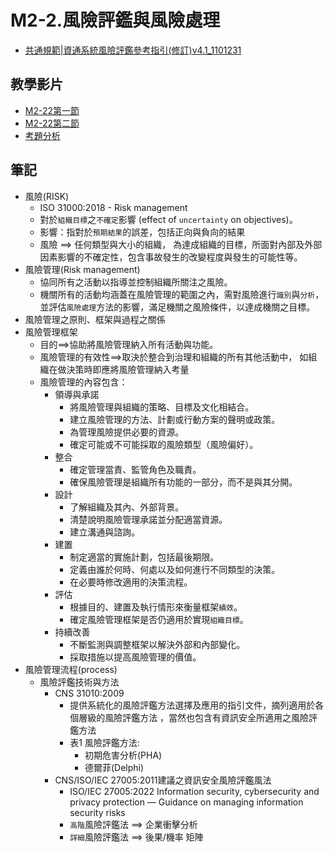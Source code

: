 # M2-2.風險評鑑與風險處理
- [共通規範|資通系統風險評鑑參考指引(修訂)v4.1_1101231](https://www.nics.nat.gov.tw/CommonSpecification?lang=zh)

## 教學影片
- [M2-22第一節](https://youtu.be/IN6udEESKJY)
- [M2-22第二節]()
- [考題分析]()

## 筆記
- 風險(RISK)
  - ISO 31000:2018 - Risk management 
  - 對於`組織目標`之`不確定`影響 (effect of `uncertainty` on objectives)。 
  - 影響：指對於`預期結果`的誤差，包括正向與負向的結果
  - 風險 ==> 任何類型與大小的組織， 為達成組織的目標，所面對內部及外部因素影響的不確定性，包含事故發生的改變程度與發生的可能性等。
- 風險管理(Risk management) 
  - 協同所有之活動以指導並控制組織所關注之風險。
  - 機關所有的活動均涵蓋在風險管理的範圍之內，需對風險進行`識別`與`分析`，並評估`風險處理`方法的影響，滿足機關之風險條件，以達成機關之目標。
- 風險管理之原則、框架與過程之關係
- 風險管理框架
  - 目的==>協助將風險管理納入所有活動與功能。
  - 風險管理的有效性==>取決於整合到治理和組織的所有其他活動中， 如組織在做決策時即應將風險管理納入考量
  - 風險管理的內容包含：
    - 領導與承諾
      - 將風險管理與組織的策略、目標及文化相結合。
      - 建立風險管理的方法、計劃或行動方案的聲明或政策。
      - 為管理風險提供必要的資源。
      - 確定可能或不可能採取的風險類型（風險偏好）。
    - 整合
      - 確定管理當責、監管角色及職責。
      - 確保風險管理是組織所有功能的一部分，而不是與其分開。
    - 設計
      - 了解組織及其內、外部背景。
      - 清楚說明風險管理承諾並分配適當資源。
      - 建立溝通與諮詢。
    - 建置
      - 制定適當的實施計劃，包括最後期限。
      - 定義由誰於何時、何處以及如何進行不同類型的決策。
      - 在必要時修改適用的決策流程。
    - 評估
      - 根據目的、建置及執行情形來衡量框架`績效`。
      - 確定風險管理框架是否仍適用於實現`組織目標`。
    - 持續改善
      - 不斷監測與調整框架以解決外部和內部變化。
      - 採取措施以提高風險管理的價值。  
- 風險管理流程(process)
  - 風險評鑑技術與方法
    - CNS 31010:2009
      - 提供系統化的風險評鑑方法選擇及應用的指引文件，摘列適用於各個層級的風險評鑑方法 ，當然也包含有資訊安全所適用之風險評鑑方法
      - 表1 風險評鑑方法:
        - 初期危害分析(PHA)
        - 德爾菲(Delphi) 
    - CNS/ISO/IEC 27005:2011建議之資訊安全風險評鑑風法
      - ISO/IEC 27005:2022 Information security, cybersecurity and privacy protection — Guidance on managing information security risks 
      - `高階`風險評鑑法 ==> 企業衝擊分析
      - `詳細`風險評鑑法 ==> 後果/機率 矩陣 
